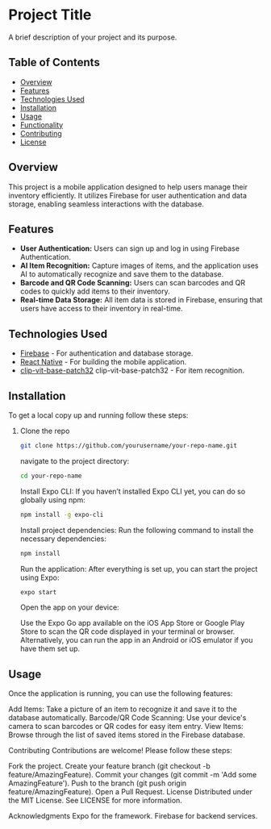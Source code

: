 # Project Title

A brief description of your project and its purpose.

## Table of Contents

- [Overview](#overview)
- [Features](#features)
- [Technologies Used](#technologies-used)
- [Installation](#installation)
- [Usage](#usage)
- [Functionality](#functionality)
- [Contributing](#contributing)
- [License](#license)

## Overview

This project is a mobile application designed to help users manage their inventory efficiently. It utilizes Firebase for user authentication and data storage, enabling seamless interactions with the database.

## Features

- **User Authentication:** Users can sign up and log in using Firebase Authentication.
- **AI Item Recognition:** Capture images of items, and the application uses AI to automatically recognize and save them to the database.
- **Barcode and QR Code Scanning:** Users can scan barcodes and QR codes to quickly add items to their inventory.
- **Real-time Data Storage:** All item data is stored in Firebase, ensuring that users have access to their inventory in real-time.

## Technologies Used

- [Firebase](https://firebase.google.com/) - For authentication and database storage.
- [React Native](https://reactnative.dev/) - For building the mobile application.
- [clip-vit-base-patch32](https://huggingface.co/openai/clip-vit-base-patch32) clip-vit-base-patch32 - For item recognition.

## Installation

To get a local copy up and running follow these steps:

1. Clone the repo

   ```bash
   git clone https://github.com/yourusername/your-repo-name.git
   ```

   navigate to the project directory:

   ```bash
   cd your-repo-name
   ```

   Install Expo CLI: If you haven’t installed Expo CLI yet, you can do so globally using npm:

   ```bash
   npm install -g expo-cli
   ```

   Install project dependencies: Run the following command to install the necessary dependencies:

   ```bash
   npm install
   ```

   Run the application: After everything is set up, you can start the project using Expo:

   ```bash
   expo start
   ```

   Open the app on your device:

   Use the Expo Go app available on the iOS App Store or Google Play Store to scan the QR code displayed in your terminal or browser.
   Alternatively, you can run the app in an Android or iOS emulator if you have them set up.

## Usage

Once the application is running, you can use the following features:

Add Items: Take a picture of an item to recognize it and save it to the database automatically.
Barcode/QR Code Scanning: Use your device's camera to scan barcodes or QR codes for easy item entry.
View Items: Browse through the list of saved items stored in the Firebase database.

Contributing
Contributions are welcome! Please follow these steps:

Fork the project.
Create your feature branch (git checkout -b feature/AmazingFeature).
Commit your changes (git commit -m 'Add some AmazingFeature').
Push to the branch (git push origin feature/AmazingFeature).
Open a Pull Request.
License
Distributed under the MIT License. See LICENSE for more information.

Acknowledgments
Expo for the framework.
Firebase for backend services.
